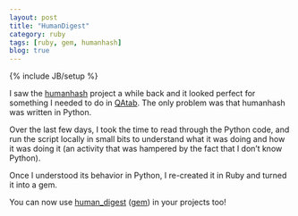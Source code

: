 ```yaml
---
layout: post
title: "HumanDigest"
category: ruby
tags: [ruby, gem, humanhash]
blog: true
---
```

{% include JB/setup %}

I saw the [humanhash][] project a while back and it looked perfect for something I needed to do in [QAtab][]. The only problem was that humanhash was written in Python.

<!--more-->

Over the last few days, I took the time to read through the Python code, and run the script locally in small bits to understand what it was doing and how it was doing it (an activity that was hampered by the fact that I don’t know Python).

Once I understood its behavior in Python, I re-created it in Ruby and turned it into a gem.

You can now use [human_digest][] ([gem][human_digest_gem]) in your projects too!


[humanhash]: https://github.com/zacharyvoase/humanhash
[QAtab]: http://qatab.com
[human_digest]: https://github.com/bookwyrm/human_digest
[human_digest_gem]: https://rubygems.org/gems/human_digest
